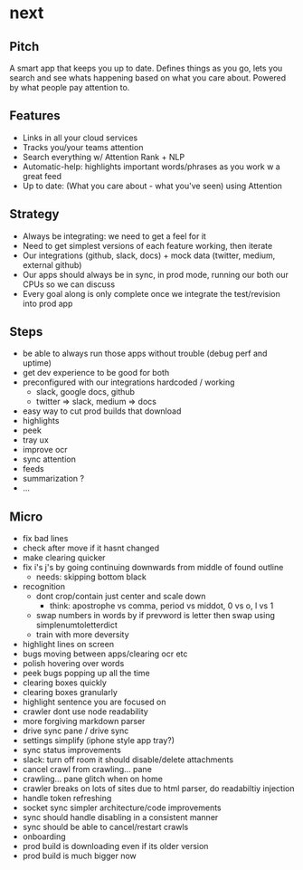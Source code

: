 # next

## Pitch

A smart app that keeps you up to date. Defines things as you go,
lets you search and see whats happening based on what you care about.
Powered by what people pay attention to.

## Features

* Links in all your cloud services
* Tracks you/your teams attention
* Search everything w/ Attention Rank + NLP
* Automatic-help: highlights important words/phrases as you work w a great feed
* Up to date: (What you care about - what you've seen) using Attention

## Strategy

* Always be integrating: we need to get a feel for it
* Need to get simplest versions of each feature working, then iterate
* Our integrations (github, slack, docs) + mock data (twitter, medium, external github)
* Our apps should always be in sync, in prod mode, running our both our CPUs so we can discuss
* Every goal along is only complete once we integrate the test/revision into prod app

## Steps

* be able to always run those apps without trouble (debug perf and uptime)
* get dev experience to be good for both
* preconfigured with our integrations hardcoded / working
  * slack, google docs, github
  * twitter => slack, medium => docs
* easy way to cut prod builds that download
* highlights
* peek
* tray ux
* improve ocr
* sync attention
* feeds
* summarization ?
* ...

## Micro

* fix bad lines
* check after move if it hasnt changed
* make clearing quicker
* fix i's j's by going continuing downwards from middle of found outline
  * needs: skipping bottom black
* recognition
  * dont crop/contain just center and scale down
    * think: apostrophe vs comma, period vs middot, 0 vs o, l vs 1
  * swap numbers in words by if prevword is letter then swap using simplenumtoletterdict
  * train with more deversity
* highlight lines on screen
* bugs moving between apps/clearing ocr etc
* polish hovering over words
* peek bugs popping up all the time
* clearing boxes quickly
* clearing boxes granularly
* highlight sentence you are focused on
* crawler dont use node readability
* more forgiving markdown parser
* drive sync pane / drive sync
* settings simplify (iphone style app tray?)
* sync status improvements
* slack: turn off room it should disable/delete attachments
* cancel crawl from crawling... pane
* crawling... pane glitch when on home
* crawler breaks on lots of sites due to html parser, do readabiltiy injection
* handle token refreshing
* socket sync simpler architecture/code improvements
* sync should handle disabling in a consistent manner
* sync should be able to cancel/restart crawls
* onboarding
* prod build is downloading even if its older version
* prod build is much bigger now

